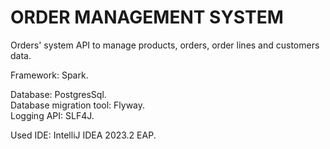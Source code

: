 # ORDER MANAGEMENT SYSTEM

Orders' system API to manage products, orders, order lines and customers data.  

Framework: Spark.  

Database: PostgresSql.  
Database migration tool: Flyway.  
Logging API: SLF4J.  

Used IDE: IntelliJ IDEA 2023.2 EAP.  